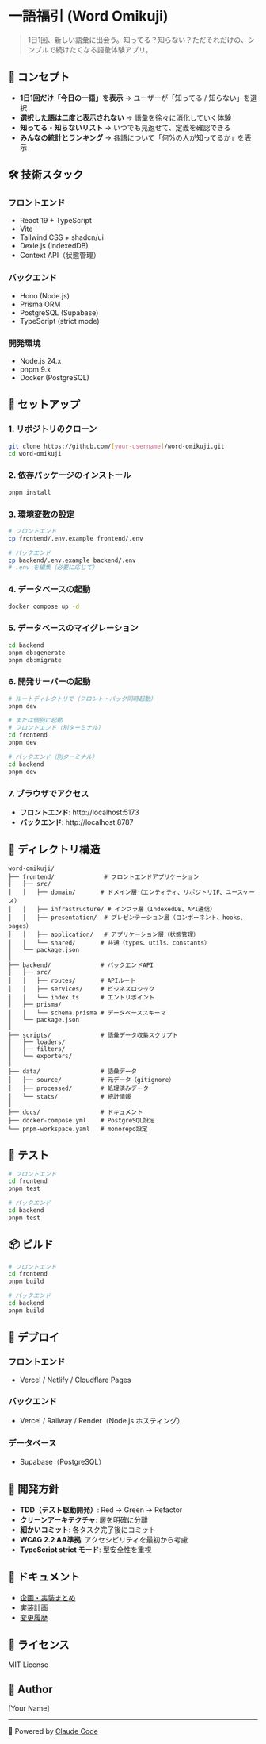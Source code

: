 # 一語福引 (Word Omikuji)

> 1日1回、新しい語彙に出会う。知ってる？知らない？ただそれだけの、シンプルで続けたくなる語彙体験アプリ。

## 🎯 コンセプト

- **1日1回だけ「今日の一語」を表示** → ユーザーが「知ってる / 知らない」を選択
- **選択した語は二度と表示されない** → 語彙を徐々に消化していく体験
- **知ってる・知らないリスト** → いつでも見返せて、定義を確認できる
- **みんなの統計とランキング** → 各語について「何%の人が知ってるか」を表示

## 🛠️ 技術スタック

### フロントエンド
- React 19 + TypeScript
- Vite
- Tailwind CSS + shadcn/ui
- Dexie.js (IndexedDB)
- Context API（状態管理）

### バックエンド
- Hono (Node.js)
- Prisma ORM
- PostgreSQL (Supabase)
- TypeScript (strict mode)

### 開発環境
- Node.js 24.x
- pnpm 9.x
- Docker (PostgreSQL)

## 🚀 セットアップ

### 1. リポジトリのクローン

```bash
git clone https://github.com/[your-username]/word-omikuji.git
cd word-omikuji
```

### 2. 依存パッケージのインストール

```bash
pnpm install
```

### 3. 環境変数の設定

```bash
# フロントエンド
cp frontend/.env.example frontend/.env

# バックエンド
cp backend/.env.example backend/.env
# .env を編集（必要に応じて）
```

### 4. データベースの起動

```bash
docker compose up -d
```

### 5. データベースのマイグレーション

```bash
cd backend
pnpm db:generate
pnpm db:migrate
```

### 6. 開発サーバーの起動

```bash
# ルートディレクトリで（フロント・バック同時起動）
pnpm dev

# または個別に起動
# フロントエンド（別ターミナル）
cd frontend
pnpm dev

# バックエンド（別ターミナル）
cd backend
pnpm dev
```

### 7. ブラウザでアクセス

- **フロントエンド**: http://localhost:5173
- **バックエンド**: http://localhost:8787

## 📁 ディレクトリ構造

```
word-omikuji/
├── frontend/              # フロントエンドアプリケーション
│   ├── src/
│   │   ├── domain/       # ドメイン層（エンティティ、リポジトリIF、ユースケース）
│   │   ├── infrastructure/ # インフラ層（IndexedDB、API通信）
│   │   ├── presentation/  # プレゼンテーション層（コンポーネント、hooks、pages）
│   │   ├── application/   # アプリケーション層（状態管理）
│   │   └── shared/       # 共通（types、utils、constants）
│   └── package.json
│
├── backend/              # バックエンドAPI
│   ├── src/
│   │   ├── routes/       # APIルート
│   │   ├── services/     # ビジネスロジック
│   │   └── index.ts      # エントリポイント
│   ├── prisma/
│   │   └── schema.prisma # データベーススキーマ
│   └── package.json
│
├── scripts/              # 語彙データ収集スクリプト
│   ├── loaders/
│   ├── filters/
│   └── exporters/
│
├── data/                 # 語彙データ
│   ├── source/           # 元データ（gitignore）
│   ├── processed/        # 処理済みデータ
│   └── stats/            # 統計情報
│
├── docs/                 # ドキュメント
├── docker-compose.yml    # PostgreSQL設定
└── pnpm-workspace.yaml   # monorepo設定
```

## 🧪 テスト

```bash
# フロントエンド
cd frontend
pnpm test

# バックエンド
cd backend
pnpm test
```

## 📦 ビルド

```bash
# フロントエンド
cd frontend
pnpm build

# バックエンド
cd backend
pnpm build
```

## 🚢 デプロイ

### フロントエンド
- Vercel / Netlify / Cloudflare Pages

### バックエンド
- Vercel / Railway / Render（Node.js ホスティング）

### データベース
- Supabase（PostgreSQL）

## 📝 開発方針

- **TDD（テスト駆動開発）**: Red → Green → Refactor
- **クリーンアーキテクチャ**: 層を明確に分離
- **細かいコミット**: 各タスク完了後にコミット
- **WCAG 2.2 AA準拠**: アクセシビリティを最初から考慮
- **TypeScript strict モード**: 型安全性を重視

## 📖 ドキュメント

- [企画・実装まとめ](./docs/ichigo-fukubiki-summary.md)
- [実装計画](./docs/implementation-plan.md)
- [変更履歴](./docs/CHANGELOG.md)

## 📄 ライセンス

MIT License

## 👤 Author

[Your Name]

---

🤖 Powered by [Claude Code](https://claude.ai/code)